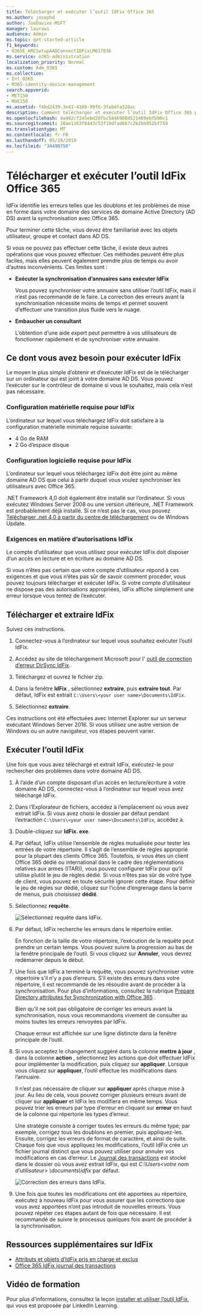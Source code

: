 ```yaml
---
title: Télécharger et exécuter l’outil IdFix Office 365
ms.author: josephd
author: JoeDavies-MSFT
manager: laurawi
audience: Admin
ms.topic: get-started-article
f1_keywords:
- O365E_HRCSetupAADConnectIDFixLM617036
ms.service: o365-administration
localization_priority: Normal
ms.custom: Adm_O365
ms.collection:
- Ent_O365
- M365-identity-device-management
search.appverid:
- MET150
- MOE150
ms.assetid: f4bd2439-3e41-4169-99f6-3fabdfa326ac
description: Comment télécharger et exécuter l’outil IdFix Office 365 pour nettoyer vos services de domaine Active Directory (AD DS) avant de le synchroniser avec Office 365.
ms.openlocfilehash: 4a402cf245ebd20fbc5846908d521469ebfb90c1
ms.sourcegitcommit: 10ae1163f8443c53f19dfad6b7c2b2bb952bf759
ms.translationtype: MT
ms.contentlocale: fr-FR
ms.lasthandoff: 05/28/2019
ms.locfileid: "34490750"
---
```

# <a name="download-and-run-the-office-365-idfix-tool"></a>Télécharger et exécuter l’outil IdFix Office 365


IdFix identifie les erreurs telles que les doublons et les problèmes de mise en forme dans votre domaine des services de domaine Active Directory (AD DS) avant la synchronisation avec Office 365. 
  
Pour terminer cette tâche, vous devez être familiarisé avec les objets utilisateur, groupe et contact dans AD DS.
  
Si vous ne pouvez pas effectuer cette tâche, il existe deux autres opérations que vous pouvez effectuer. Ces méthodes peuvent être plus faciles, mais elles peuvent également prendre plus de temps ou avoir d’autres inconvénients. Ces limites sont :
  
- **Exécuter la synchronisation d’annuaires sans exécuter IdFix** 

  Vous pouvez synchroniser votre annuaire sans utiliser l’outil IdFix, mais il n’est pas recommandé de le faire. La correction des erreurs avant la synchronisation nécessite moins de temps et permet souvent d’effectuer une transition plus fluide vers le nuage. 

- **Embaucher un consultant** 

  L’obtention d’une aide expert peut permettre à vos utilisateurs de fonctionner rapidement et de synchroniser votre annuaire. 
    
## <a name="what-you-need-to-run-idfix"></a>Ce dont vous avez besoin pour exécuter IdFix

Le moyen le plus simple d’obtenir et d’exécuter IdFix est de le télécharger sur un ordinateur qui est joint à votre domaine AD DS. Vous pouvez l’exécuter sur le contrôleur de domaine si vous le souhaitez, mais cela n’est pas nécessaire.
  
### <a name="idfix-hardware-requirements"></a>Configuration matérielle requise pour IdFix

L’ordinateur sur lequel vous téléchargez IdFix doit satisfaire à la configuration matérielle minimale requise suivante:
  
- 4 Go de RAM
- 2 Go d’espace disque
   
### <a name="idfix-software-requirements"></a>Configuration logicielle requise pour IdFix

L’ordinateur sur lequel vous téléchargez IdFix doit être joint au même domaine AD DS que celui à partir duquel vous voulez synchroniser les utilisateurs avec Office 365. 

.NET Framework 4,0 doit également être installé sur l’ordinateur. Si vous exécutez Windows Server 2008 ou une version ultérieure, .NET Framework est probablement déjà installé. Si ce n’est pas le cas, vous pouvez [Télécharger .net 4,0 à partir du centre de téléchargement](https://go.microsoft.com/fwlink/p/?LinkId=400475) ou de Windows Update. 
  
### <a name="idfix-permissions-requirements"></a>Exigences en matière d’autorisations IdFix

Le compte d’utilisateur que vous utilisez pour exécuter IdFix doit disposer d’un accès en lecture et en écriture au domaine AD DS.
  
Si vous n’êtes pas certain que votre compte d’utilisateur répond à ces exigences et que vous n’êtes pas sûr de savoir comment procéder, vous pouvez toujours télécharger et exécuter IdFix. Si votre compte d’utilisateur ne dispose pas des autorisations appropriées, IdFix affiche simplement une erreur lorsque vous tentez de l’exécuter.
  
## <a name="download-and-extract-idfix"></a>Télécharger et extraire IdFix

Suivez ces instructions. 
  
1. Connectez-vous à l’ordinateur sur lequel vous souhaitez exécuter l’outil IdFix.
    
2. Accédez au site de téléchargement Microsoft pour l' [outil de correction d’erreur DirSync IdFix](https://go.microsoft.com/fwlink/?linkid=867219).
    
3. Téléchargez et ouvrez le fichier zip.
    
3. Dans la fenêtre **IdFix** , sélectionnez **extraire**, puis **extraire tout**. Par défaut, IdFix est extrait `C:\Users\<your user name>\Documents\IdFix`. 
    
6. Sélectionnez **extraire**.

Ces instructions ont été effectuées avec Internet Explorer sur un serveur exécutant Windows Server 2016. Si vous utilisez une autre version de Windows ou un autre navigateur, vos étapes peuvent varier.
    
## <a name="run-the-idfix-tool"></a>Exécuter l’outil IdFix

Une fois que vous avez téléchargé et extrait IdFix, exécutez-le pour rechercher des problèmes dans votre domaine AD DS.
  
1. À l’aide d’un compte disposant d’un accès en lecture/écriture à votre domaine AD DS, connectez-vous à l’ordinateur sur lequel vous avez téléchargé IdFix.
    
2. Dans l’Explorateur de fichiers, accédez à l’emplacement où vous avez extrait IdFix. Si vous avez choisi le dossier par défaut pendant l’extraction `C:\Users\<your user name>\Documents\IdFix`, accédez à. 
    
3. Double-cliquez sur **IdFix. exe**. 
  
4. Par défaut, IdFix utilise l’ensemble de règles mutualisée pour tester les entrées de votre répertoire. Il s’agit de l’ensemble de règles approprié pour la plupart des clients Office 365. Toutefois, si vous êtes un client Office 365 dédié ou international dans le cadre des réglementations relatives aux armes (ITAR)), vous pouvez configurer IdFix pour qu’il utilise plutôt le jeu de règles dédié. Si vous n’êtes pas sûr de votre type de client, vous pouvez en toute sécurité ignorer cette étape. Pour définir le jeu de règles sur dédié, cliquez sur l’icône d’engrenage dans la barre de menus, puis choisissez **dédié**.
    
5. Sélectionnez **requête**.
    
    ![Sélectionnez requête dans IdFix.](media/a07a7aa7-d0ac-4817-8757-946019813a57.JPG)
  
6. Par défaut, IdFix recherche les erreurs dans le répertoire entier.
    
    En fonction de la taille de votre répertoire, l’exécution de la requête peut prendre un certain temps. Vous pouvez suivre la progression au bas de la fenêtre principale de l’outil. Si vous cliquez sur **Annuler**, vous devrez redémarrer depuis le début.
  
7. Une fois que IdFix a terminé la requête, vous pouvez synchroniser votre répertoire s’il n’y a pas d’erreurs. S’il existe des erreurs dans votre répertoire, il est recommandé de les résoudre avant de procéder à la synchronisation. Pour plus d’informations, consultez la rubrique [Prepare Directory attributes for Synchronization with Office 365](prepare-directory-attributes-for-synch-with-idfix.md) .
    
    Bien qu’il ne soit pas obligatoire de corriger les erreurs avant la synchronisation, nous vous recommandons vivement de consulter au moins toutes les erreurs renvoyées par IdFix.
    
    Chaque erreur est affichée sur une ligne distincte dans la fenêtre principale de l’outil. 
    
8. Si vous acceptez le changement suggéré dans la colonne **mettre à jour** , dans la colonne **action** , sélectionnez les actions que doit effectuer IdFix pour implémenter la modification, puis cliquez sur **appliquer**. Lorsque vous cliquez sur **appliquer**, l’outil effectue les modifications dans l’annuaire.
    
    Il n’est pas nécessaire de cliquer sur **appliquer** après chaque mise à jour. Au lieu de cela, vous pouvez corriger plusieurs erreurs avant de cliquer sur **appliquer** et IdFix les modifiera en même temps. Vous pouvez trier les erreurs par type d’erreur en cliquant sur **erreur** en haut de la colonne qui répertorie les types d’erreur. 
    
    Une stratégie consiste à corriger toutes les erreurs du même type; par exemple, corrigez tous les doublons en premier, puis appliquez-les. Ensuite, corrigez les erreurs de format de caractère, et ainsi de suite. Chaque fois que vous appliquez les modifications, l’outil IdFix crée un fichier journal distinct que vous pouvez utiliser pour annuler vos modifications en cas d’erreur. Le [Journal des transactions](idfix-transaction-log.md) est stocké dans le dossier où vous avez extrait IdFix, qui est _C:\Users\<votre nom d’utilisateur> \documents\idfix_ par défaut. 
    
    ![Correction des erreurs dans IdFix.](media/5f051070-652c-4be7-98bf-312295e32371.png)
  
9. Une fois que toutes les modifications ont été apportées au répertoire, exécutez à nouveau IdFix pour vous assurer que les corrections que vous avez apportées n’ont pas introduit de nouvelles erreurs. Vous pouvez répéter ces étapes autant de fois que nécessaire. Il est recommandé de suivre le processus quelques fois avant de procéder à la synchronisation.
    
## <a name="additional-resources-on-idfix"></a>Ressources supplémentaires sur IdFix 

- [Attributs et objets d’IdFix pris en charge et exclus](idfix-excluded-and-supported-objects-and-attributes.md)  
- [Office 365 IdFix journal des transactions](idfix-transaction-log.md)
    
## <a name="video-training"></a>Vidéo de formation

Pour plus d’informations, consultez la leçon [installer et utiliser l’outil IdFix](https://support.office.com/article/install-and-use-the-idfix-tool-4d81d73c-f172-4fd5-8542-f601c0c96aa9?ui=en-US&rs=en-US&ad=US), qui vous est proposée par LinkedIn Learning.
  

